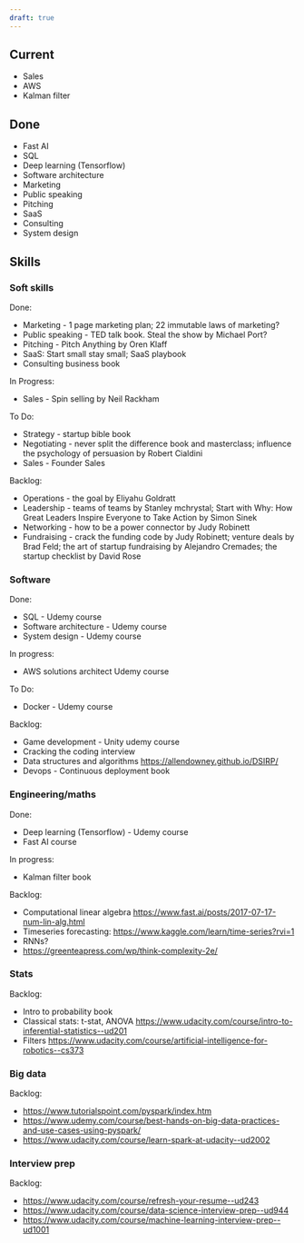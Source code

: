 ```yaml
---
draft: true
---
```


## Current

- Sales
- AWS
- Kalman filter

## Done
- Fast AI
- SQL
- Deep learning (Tensorflow)
- Software architecture
- Marketing
- Public speaking
- Pitching
- SaaS
- Consulting
- System design


## Skills
### Soft skills
Done:
- Marketing - 1 page marketing plan; 22 immutable laws of marketing?
- Public speaking - TED talk book. Steal the show by Michael Port?
- Pitching - Pitch Anything by Oren Klaff
- SaaS: Start small stay small; SaaS playbook
- Consulting business book 

In Progress:
- Sales - Spin selling by Neil Rackham

To Do:
- Strategy - startup bible book
- Negotiating - never split the difference book and masterclass; influence the psychology of persuasion by Robert Cialdini
- Sales - Founder Sales

Backlog:
- Operations - the goal by Eliyahu Goldratt
- Leadership - teams of teams by Stanley mchrystal; Start with Why: How Great Leaders Inspire Everyone to Take Action by Simon Sinek
- Networking - how to be a power connector by Judy Robinett
- Fundraising - crack the funding code by Judy Robinett; venture deals by Brad Feld; the art of startup fundraising by Alejandro Cremades; the startup checklist by David Rose

### Software
Done:
- SQL - Udemy course
- Software architecture - Udemy course
- System design - Udemy course

In progress:
- AWS solutions architect Udemy course

To Do:
- Docker - Udemy course

Backlog:
- Game development - Unity udemy course
- Cracking the coding interview
- Data structures and algorithms https://allendowney.github.io/DSIRP/
- Devops - Continuous deployment book

### Engineering/maths
Done:
- Deep learning (Tensorflow) - Udemy course
- Fast AI course

In progress:
- Kalman filter book

Backlog:
- Computational linear algebra https://www.fast.ai/posts/2017-07-17-num-lin-alg.html
- Timeseries forecasting: https://www.kaggle.com/learn/time-series?rvi=1
- RNNs?
- https://greenteapress.com/wp/think-complexity-2e/


### Stats
Backlog:
- Intro to probability book
- Classical stats: t-stat, ANOVA https://www.udacity.com/course/intro-to-inferential-statistics--ud201
- Filters https://www.udacity.com/course/artificial-intelligence-for-robotics--cs373


### Big data
Backlog:
- https://www.tutorialspoint.com/pyspark/index.htm
- https://www.udemy.com/course/best-hands-on-big-data-practices-and-use-cases-using-pyspark/
- https://www.udacity.com/course/learn-spark-at-udacity--ud2002

### Interview prep
Backlog:
- https://www.udacity.com/course/refresh-your-resume--ud243
- https://www.udacity.com/course/data-science-interview-prep--ud944
- https://www.udacity.com/course/machine-learning-interview-prep--ud1001
